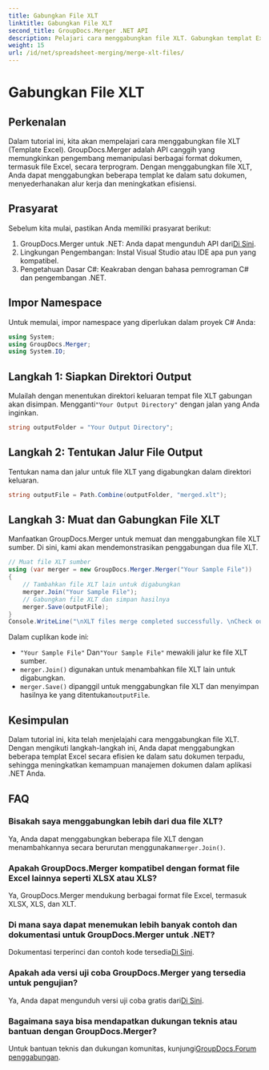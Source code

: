```yaml
---
title: Gabungkan File XLT
linktitle: Gabungkan File XLT
second_title: GroupDocs.Merger .NET API
description: Pelajari cara menggabungkan file XLT. Gabungkan templat Excel secara terprogram dalam C# dengan panduan langkah demi langkah ini.
weight: 15
url: /id/net/spreadsheet-merging/merge-xlt-files/
---
```


# Gabungkan File XLT

## Perkenalan
Dalam tutorial ini, kita akan mempelajari cara menggabungkan file XLT (Template Excel). GroupDocs.Merger adalah API canggih yang memungkinkan pengembang memanipulasi berbagai format dokumen, termasuk file Excel, secara terprogram. Dengan menggabungkan file XLT, Anda dapat menggabungkan beberapa templat ke dalam satu dokumen, menyederhanakan alur kerja dan meningkatkan efisiensi.
## Prasyarat
Sebelum kita mulai, pastikan Anda memiliki prasyarat berikut:
1.  GroupDocs.Merger untuk .NET: Anda dapat mengunduh API dari[Di Sini](https://releases.groupdocs.com/merger/net/).
2. Lingkungan Pengembangan: Instal Visual Studio atau IDE apa pun yang kompatibel.
3. Pengetahuan Dasar C#: Keakraban dengan bahasa pemrograman C# dan pengembangan .NET.

## Impor Namespace
Untuk memulai, impor namespace yang diperlukan dalam proyek C# Anda:
```csharp
using System; 
using GroupDocs.Merger;
using System.IO;
```
## Langkah 1: Siapkan Direktori Output
 Mulailah dengan menentukan direktori keluaran tempat file XLT gabungan akan disimpan. Mengganti`"Your Output Directory"` dengan jalan yang Anda inginkan.
```csharp
string outputFolder = "Your Output Directory";
```
## Langkah 2: Tentukan Jalur File Output
Tentukan nama dan jalur untuk file XLT yang digabungkan dalam direktori keluaran.
```csharp
string outputFile = Path.Combine(outputFolder, "merged.xlt");
```
## Langkah 3: Muat dan Gabungkan File XLT
Manfaatkan GroupDocs.Merger untuk memuat dan menggabungkan file XLT sumber. Di sini, kami akan mendemonstrasikan penggabungan dua file XLT.
```csharp
// Muat file XLT sumber
using (var merger = new GroupDocs.Merger.Merger("Your Sample File"))
{
    // Tambahkan file XLT lain untuk digabungkan
    merger.Join("Your Sample File");
    // Gabungkan file XLT dan simpan hasilnya
    merger.Save(outputFile);
}
Console.WriteLine("\nXLT files merge completed successfully. \nCheck output in {0}", outputFolder);
```
Dalam cuplikan kode ini:
- `"Your Sample File"` Dan`"Your Sample File"` mewakili jalur ke file XLT sumber.
- `merger.Join()` digunakan untuk menambahkan file XLT lain untuk digabungkan.
- `merger.Save()` dipanggil untuk menggabungkan file XLT dan menyimpan hasilnya ke yang ditentukan`outputFile`.

## Kesimpulan
Dalam tutorial ini, kita telah menjelajahi cara menggabungkan file XLT. Dengan mengikuti langkah-langkah ini, Anda dapat menggabungkan beberapa templat Excel secara efisien ke dalam satu dokumen terpadu, sehingga meningkatkan kemampuan manajemen dokumen dalam aplikasi .NET Anda.

## FAQ
### Bisakah saya menggabungkan lebih dari dua file XLT?
Ya, Anda dapat menggabungkan beberapa file XLT dengan menambahkannya secara berurutan menggunakan`merger.Join()`.
### Apakah GroupDocs.Merger kompatibel dengan format file Excel lainnya seperti XLSX atau XLS?
Ya, GroupDocs.Merger mendukung berbagai format file Excel, termasuk XLSX, XLS, dan XLT.
### Di mana saya dapat menemukan lebih banyak contoh dan dokumentasi untuk GroupDocs.Merger untuk .NET?
 Dokumentasi terperinci dan contoh kode tersedia[Di Sini](https://tutorials.groupdocs.com/merger/net/).
### Apakah ada versi uji coba GroupDocs.Merger yang tersedia untuk pengujian?
 Ya, Anda dapat mengunduh versi uji coba gratis dari[Di Sini](https://releases.groupdocs.com/).
### Bagaimana saya bisa mendapatkan dukungan teknis atau bantuan dengan GroupDocs.Merger?
 Untuk bantuan teknis dan dukungan komunitas, kunjungi[GroupDocs.Forum penggabungan](https://forum.groupdocs.com/c/merger/32).
